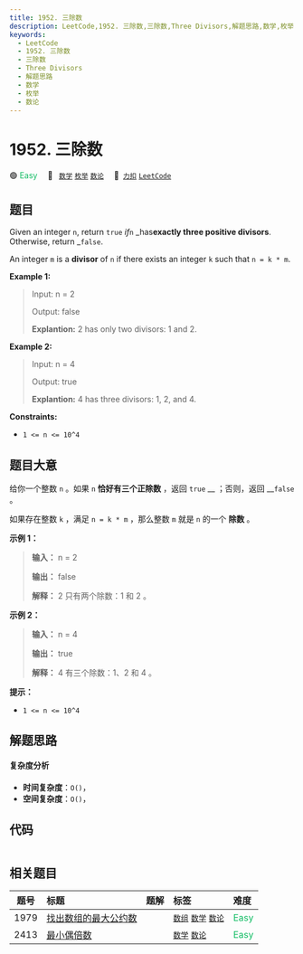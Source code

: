 ```yaml
---
title: 1952. 三除数
description: LeetCode,1952. 三除数,三除数,Three Divisors,解题思路,数学,枚举,数论
keywords:
  - LeetCode
  - 1952. 三除数
  - 三除数
  - Three Divisors
  - 解题思路
  - 数学
  - 枚举
  - 数论
---
```


# 1952. 三除数

🟢 <font color=#15bd66>Easy</font>&emsp; 🔖&ensp; [`数学`](/tag/math.md) [`枚举`](/tag/enumeration.md) [`数论`](/tag/number-theory.md)&emsp; 🔗&ensp;[`力扣`](https://leetcode.cn/problems/three-divisors) [`LeetCode`](https://leetcode.com/problems/three-divisors)

## 题目

Given an integer `n`, return `true` _if_`n` _has**exactly three positive
divisors**. Otherwise, return _`false`.

An integer `m` is a **divisor** of `n` if there exists an integer `k` such
that `n = k * m`.



**Example 1:**

> Input: n = 2
> 
> Output: false
> 
> **Explantion:** 2 has only two divisors: 1 and 2.

**Example 2:**

> Input: n = 4
> 
> Output: true
> 
> **Explantion:** 4 has three divisors: 1, 2, and 4.

**Constraints:**

  * `1 <= n <= 10^4`


## 题目大意

给你一个整数 `n` 。如果 `n` **恰好有三个正除数** ，返回 `true` __ ；否则，返回 __`false` 。

如果存在整数 `k` ，满足 `n = k * m` ，那么整数 `m` 就是 `n` 的一个 **除数** 。



**示例 1：**

> 
> 
> 
> 
> 
> **输入：** n = 2
> 
> **输出：** false
> 
> **解释：** 2 只有两个除数：1 和 2 。

**示例 2：**

> 
> 
> 
> 
> 
> **输入：** n = 4
> 
> **输出：** true
> 
> **解释：** 4 有三个除数：1、2 和 4 。
> 
> 



**提示：**

  * `1 <= n <= 10^4`


## 解题思路

#### 复杂度分析

- **时间复杂度**：`O()`，
- **空间复杂度**：`O()`，

## 代码

```javascript

```

## 相关题目

<!-- prettier-ignore -->
| 题号 | 标题 | 题解 | 标签 | 难度 |
| :------: | :------ | :------: | :------ | :------ |
| 1979 | [找出数组的最大公约数](https://leetcode.com/problems/find-greatest-common-divisor-of-array) |  |  [`数组`](/tag/array.md) [`数学`](/tag/math.md) [`数论`](/tag/number-theory.md) | <font color=#15bd66>Easy</font> |
| 2413 | [最小偶倍数](https://leetcode.com/problems/smallest-even-multiple) |  |  [`数学`](/tag/math.md) [`数论`](/tag/number-theory.md) | <font color=#15bd66>Easy</font> |